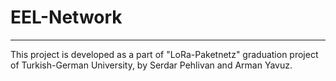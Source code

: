 # EEL-Network
--------------

This project is developed as a part of "LoRa-Paketnetz" graduation project of Turkish-German University, by Serdar Pehlivan and Arman Yavuz.
